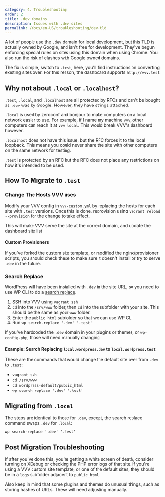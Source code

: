 ```yaml
---
category: 4. Troubleshooting
order: 2
title: .dev domains
description: Issues with .dev sites
permalink: /docs/en-US/troubleshooting/dev-tld
---
```


A lot of people use the `.dev` domain for local development, but this TLD is actually owned by Google, and isn't free for development. They've begun enforcing special rules on sites using this domain when using Chrome. You also run the risk of clashes with Google owned domains.

The fix is simple, switch to `.test`, here, you'll find instructions on converting existing sites over. For this reason, the dashboard supports `http://vvv.test`

## Why not about `.local` or `.localhost`?

`.test`, `.local`, and `.localhost` are all protected by RFCs and can't be bought as `.dev` was by Google. However, they have strings attached.

`.local` is used by zeroconf and bonjour to make computers on a local network easier to use. For example, if I name my machine `vvv`, other computers can reach it at `vvv.local`. This would break VVV's dashboard however.

`.localhost` does not have this issue, but the RFC forces it to the local loopback. This means you could never share the site with other computers on the same network for testing.

`.test` is protected by an RFC but the RFC does not place any restrictions on how it's intended to be used.

## How To Migrate to `.test`

### Change The Hosts VVV uses

Modify your VVV config in `vvv-custom.yml` by replacing the hosts for each site with `.test` versions. Once this is done, reprovision using `vagrant reload --provision` for the change to take effect.

This will make VVV serve the site at the correct domain, and update the dashboard site list

#### Custom Provisioners

If you've forked the custom site template, or modified the nginx/provisioner scripts, you should check these to make sure it doesn't install or try to serve `.dev` in the future.

### Search Replace

WordPress will have been installed with `.dev` in the site URL, so you need to use WP CLI to do a [search replace](https://developer.wordpress.org/cli/commands/search-replace/).

1. SSH into VVV using `vagrant ssh`
2.  `cd` into the `/srv/www` folder, then `cd` into the subfolder with your site. This should be the same as your `www` folder.
3. Enter the `public_html` subfolder so that we can use WP CLI
4. Run `wp search-replace '.dev' '.test'`

If you've hardcoded the `.dev` domain in your plugins or themes, or `wp-config.php`, those will need manually changing

#### Example: Search Replacing `local.wordpress.dev` to `local.wordpress.test`

These are the commands that would change the default site over from `.dev` to `.test`:

 - `vagrant ssh`
 - `cd /srv/www`
 - `cd wordpress-default/public_html`
 - `wp search-replace '.dev' '.test'`

## Migrating from `.local`

The steps are identical to those for `.dev`, except, the search replace command swaps `.dev` for `.local`:

```
wp search-replace '.dev' '.test'
```

## Post Migration Troubleshooting

If after you've done this, you're getting a white screen of death, consider turning on XDebug or checking the PHP error logs of that site. If you're using a VVV custom site template, or one of the default sites, they should be in a `logs` subfolder adjacent to `public_html`.

Also keep in mind that some plugins and themes do unusual things, such as storing hashes of URLs. These will need adjusting manually.